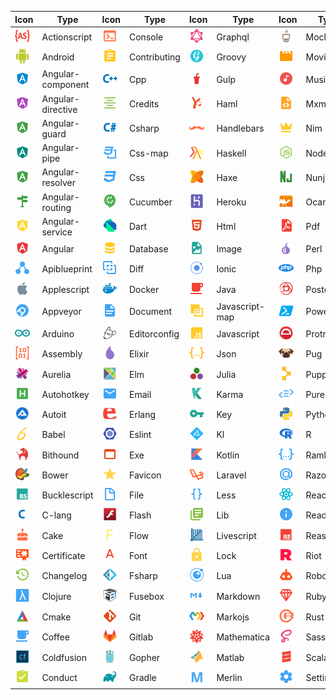 |Icon|Type|Icon|Type|Icon|Type|Icon|Type|Icon|Type|
|---|---|---|---|---|---|---|---|---|---|
|<img src="./../icons/actionscript.svg" width="24px">|Actionscript|<img src="./../icons/console.svg" width="24px">|Console|<img src="./../icons/graphql.svg" width="24px">|Graphql|<img src="./../icons/mocha.svg" width="24px">|Mocha|<img src="./../icons/smarty.svg" width="24px">|Smarty|
|<img src="./../icons/android.svg" width="24px">|Android|<img src="./../icons/contributing.svg" width="24px">|Contributing|<img src="./../icons/groovy.svg" width="24px">|Groovy|<img src="./../icons/movie.svg" width="24px">|Movie|<img src="./../icons/solidity.svg" width="24px">|Solidity|
|<img src="./../icons/angular-component.svg" width="24px">|Angular-component|<img src="./../icons/cpp.svg" width="24px">|Cpp|<img src="./../icons/gulp.svg" width="24px">|Gulp|<img src="./../icons/music.svg" width="24px">|Music|<img src="./../icons/stylus.svg" width="24px">|Stylus|
|<img src="./../icons/angular-directive.svg" width="24px">|Angular-directive|<img src="./../icons/credits.svg" width="24px">|Credits|<img src="./../icons/haml.svg" width="24px">|Haml|<img src="./../icons/mxml.svg" width="24px">|Mxml|<img src="./../icons/swc.svg" width="24px">|Swc|
|<img src="./../icons/angular-guard.svg" width="24px">|Angular-guard|<img src="./../icons/csharp.svg" width="24px">|Csharp|<img src="./../icons/handlebars.svg" width="24px">|Handlebars|<img src="./../icons/nim.svg" width="24px">|Nim|<img src="./../icons/swift.svg" width="24px">|Swift|
|<img src="./../icons/angular-pipe.svg" width="24px">|Angular-pipe|<img src="./../icons/css-map.svg" width="24px">|Css-map|<img src="./../icons/haskell.svg" width="24px">|Haskell|<img src="./../icons/nodejs.svg" width="24px">|Nodejs|<img src="./../icons/table.svg" width="24px">|Table|
|<img src="./../icons/angular-resolver.svg" width="24px">|Angular-resolver|<img src="./../icons/css.svg" width="24px">|Css|<img src="./../icons/haxe.svg" width="24px">|Haxe|<img src="./../icons/nunjucks.svg" width="24px">|Nunjucks|<img src="./../icons/terraform.svg" width="24px">|Terraform|
|<img src="./../icons/angular-routing.svg" width="24px">|Angular-routing|<img src="./../icons/cucumber.svg" width="24px">|Cucumber|<img src="./../icons/heroku.svg" width="24px">|Heroku|<img src="./../icons/ocaml.svg" width="24px">|Ocaml|<img src="./../icons/test-js.svg" width="24px">|Test-js|
|<img src="./../icons/angular-service.svg" width="24px">|Angular-service|<img src="./../icons/dart.svg" width="24px">|Dart|<img src="./../icons/html.svg" width="24px">|Html|<img src="./../icons/pdf.svg" width="24px">|Pdf|<img src="./../icons/test-jsx.svg" width="24px">|Test-jsx|
|<img src="./../icons/angular.svg" width="24px">|Angular|<img src="./../icons/database.svg" width="24px">|Database|<img src="./../icons/image.svg" width="24px">|Image|<img src="./../icons/perl.svg" width="24px">|Perl|<img src="./../icons/test-ts.svg" width="24px">|Test-ts|
|<img src="./../icons/apiblueprint.svg" width="24px">|Apiblueprint|<img src="./../icons/diff.svg" width="24px">|Diff|<img src="./../icons/ionic.svg" width="24px">|Ionic|<img src="./../icons/php.svg" width="24px">|Php|<img src="./../icons/tex.svg" width="24px">|Tex|
|<img src="./../icons/applescript.svg" width="24px">|Applescript|<img src="./../icons/docker.svg" width="24px">|Docker|<img src="./../icons/java.svg" width="24px">|Java|<img src="./../icons/postcss.svg" width="24px">|Postcss|<img src="./../icons/travis.svg" width="24px">|Travis|
|<img src="./../icons/appveyor.svg" width="24px">|Appveyor|<img src="./../icons/document.svg" width="24px">|Document|<img src="./../icons/javascript-map.svg" width="24px">|Javascript-map|<img src="./../icons/powershell.svg" width="24px">|Powershell|<img src="./../icons/tune.svg" width="24px">|Tune|
|<img src="./../icons/arduino.svg" width="24px">|Arduino|<img src="./../icons/editorconfig.svg" width="24px">|Editorconfig|<img src="./../icons/javascript.svg" width="24px">|Javascript|<img src="./../icons/protractor.svg" width="24px">|Protractor|<img src="./../icons/twig.svg" width="24px">|Twig|
|<img src="./../icons/assembly.svg" width="24px">|Assembly|<img src="./../icons/elixir.svg" width="24px">|Elixir|<img src="./../icons/json.svg" width="24px">|Json|<img src="./../icons/pug.svg" width="24px">|Pug|<img src="./../icons/typescript-def.svg" width="24px">|Typescript-def|
|<img src="./../icons/aurelia.svg" width="24px">|Aurelia|<img src="./../icons/elm.svg" width="24px">|Elm|<img src="./../icons/julia.svg" width="24px">|Julia|<img src="./../icons/puppet.svg" width="24px">|Puppet|<img src="./../icons/typescript.svg" width="24px">|Typescript|
|<img src="./../icons/autohotkey.svg" width="24px">|Autohotkey|<img src="./../icons/email.svg" width="24px">|Email|<img src="./../icons/karma.svg" width="24px">|Karma|<img src="./../icons/purescript.svg" width="24px">|Purescript|<img src="./../icons/unity.svg" width="24px">|Unity|
|<img src="./../icons/autoit.svg" width="24px">|Autoit|<img src="./../icons/erlang.svg" width="24px">|Erlang|<img src="./../icons/key.svg" width="24px">|Key|<img src="./../icons/python.svg" width="24px">|Python|<img src="./../icons/url.svg" width="24px">|Url|
|<img src="./../icons/babel.svg" width="24px">|Babel|<img src="./../icons/eslint.svg" width="24px">|Eslint|<img src="./../icons/kl.svg" width="24px">|Kl|<img src="./../icons/r.svg" width="24px">|R|<img src="./../icons/verilog.svg" width="24px">|Verilog|
|<img src="./../icons/bithound.svg" width="24px">|Bithound|<img src="./../icons/exe.svg" width="24px">|Exe|<img src="./../icons/kotlin.svg" width="24px">|Kotlin|<img src="./../icons/raml.svg" width="24px">|Raml|<img src="./../icons/vfl.svg" width="24px">|Vfl|
|<img src="./../icons/bower.svg" width="24px">|Bower|<img src="./../icons/favicon.svg" width="24px">|Favicon|<img src="./../icons/laravel.svg" width="24px">|Laravel|<img src="./../icons/razor.svg" width="24px">|Razor|<img src="./../icons/visualstudio.svg" width="24px">|Visualstudio|
|<img src="./../icons/bucklescript.svg" width="24px">|Bucklescript|<img src="./../icons/file.svg" width="24px">|File|<img src="./../icons/less.svg" width="24px">|Less|<img src="./../icons/react.svg" width="24px">|React|<img src="./../icons/vue.svg" width="24px">|Vue|
|<img src="./../icons/c-lang.svg" width="24px">|C-lang|<img src="./../icons/flash.svg" width="24px">|Flash|<img src="./../icons/lib.svg" width="24px">|Lib|<img src="./../icons/readme.svg" width="24px">|Readme|<img src="./../icons/watchman.svg" width="24px">|Watchman|
|<img src="./../icons/cake.svg" width="24px">|Cake|<img src="./../icons/flow.svg" width="24px">|Flow|<img src="./../icons/livescript.svg" width="24px">|Livescript|<img src="./../icons/reason.svg" width="24px">|Reason|<img src="./../icons/webpack.svg" width="24px">|Webpack|
|<img src="./../icons/certificate.svg" width="24px">|Certificate|<img src="./../icons/font.svg" width="24px">|Font|<img src="./../icons/lock.svg" width="24px">|Lock|<img src="./../icons/riot.svg" width="24px">|Riot|<img src="./../icons/wolframlanguage.svg" width="24px">|Wolframlanguage|
|<img src="./../icons/changelog.svg" width="24px">|Changelog|<img src="./../icons/fsharp.svg" width="24px">|Fsharp|<img src="./../icons/lua.svg" width="24px">|Lua|<img src="./../icons/robot.svg" width="24px">|Robot|<img src="./../icons/word.svg" width="24px">|Word|
|<img src="./../icons/clojure.svg" width="24px">|Clojure|<img src="./../icons/fusebox.svg" width="24px">|Fusebox|<img src="./../icons/markdown.svg" width="24px">|Markdown|<img src="./../icons/ruby.svg" width="24px">|Ruby|<img src="./../icons/xaml.svg" width="24px">|Xaml|
|<img src="./../icons/cmake.svg" width="24px">|Cmake|<img src="./../icons/git.svg" width="24px">|Git|<img src="./../icons/markojs.svg" width="24px">|Markojs|<img src="./../icons/rust.svg" width="24px">|Rust|<img src="./../icons/xml.svg" width="24px">|Xml|
|<img src="./../icons/coffee.svg" width="24px">|Coffee|<img src="./../icons/gitlab.svg" width="24px">|Gitlab|<img src="./../icons/mathematica.svg" width="24px">|Mathematica|<img src="./../icons/sass.svg" width="24px">|Sass|<img src="./../icons/yaml.svg" width="24px">|Yaml|
|<img src="./../icons/coldfusion.svg" width="24px">|Coldfusion|<img src="./../icons/gopher.svg" width="24px">|Gopher|<img src="./../icons/matlab.svg" width="24px">|Matlab|<img src="./../icons/scala.svg" width="24px">|Scala|<img src="./../icons/yang.svg" width="24px">|Yang|
|<img src="./../icons/conduct.svg" width="24px">|Conduct|<img src="./../icons/gradle.svg" width="24px">|Gradle|<img src="./../icons/merlin.svg" width="24px">|Merlin|<img src="./../icons/settings.svg" width="24px">|Settings|<img src="./../icons/yarn.svg" width="24px">|Yarn|
